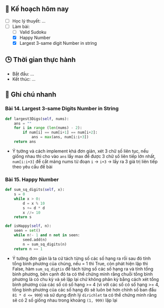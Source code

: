 
## 🎯 Kế hoạch hôm nay
- [ ] Học lý thuyết: ...
- [ ] Làm bài:
  - [ ] Valid Sudoku
  - [x] Happy Number
  - [x] Largest 3-same digit Number in string

## 🕒 Thời gian thực hành
- Bắt đầu: ...
- Kết thúc: ...

## 🧠 Ghi chú nhanh

### Bài 14. Largest 3-same Digits Number in String

```python
def largest3Digs(self, nums):
	ans = ""
	for i in range (len(nums) - 2):
		if num[i] == num[i+1] == num[i+2]:
			ans = max(ans, num[i:i+3])
	return ans
```
- Ý tưởng và cách implement khá đơn giản, xét 3 chữ số liên tục, nếu giống nhau thì cho vào `ans` lấy max để được 3 chữ số liên tiếp lớn nhất, `num[i:i+3]` để cắt mảng nums từ đoạn `i` -> `i+3` -> lấy ra 3 giá trị liên tiếp theo yêu cầu đề bài
### Bài 15. Happy Number 

```python
def sum_sq_digits(self, x): 
	s = 0
	while x > 0:
		d = x % 10
		s += d * d
		x //= 10
	return s

def isHappy(self, n):
	seen = set()
	while n!- 1 and n not in seen:
		seed.add(n)
		n = sum_sq_digits(n)
	return n == 1
```

- Ý tưởng đơn giản là ta cứ tách từng số các số hạng ra rồi sau đó tính tổng bình phương của chúng, nếu = 1 thì True, còn phát hiện lặp thì False, hàm `sum_sq_digtis` để tách từng số các số hạng ra và tính tổng bình phương, bên cạnh đó ta có thể chứng minh rằng chuỗi tổng bình phương là có chu kỳ và sẽ lặp lại chứ không phân kỳ bằng cách xét tổng bình phương của các số có số hạng >= 4 (vì với các số có số hạng >= 4, tổng bình phương của các số hạng đó sẽ luôn bé hơn chính số ban đầu `81 * d <= 999`) và sử dụng định lý `dirichlet` ta có thể chứng minh rằng sẽ có 2 số giống nhau trong khoảng `(1, 999)` lặp lại